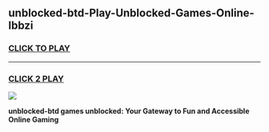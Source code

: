 
## unblocked-btd-Play-Unblocked-Games-Online-lbbzi
<h3>
<a href="https://premium76.site?title=unblocked-btd&ref=25A">CLICK TO PLAY</a></h3>
<hr>

<h3>
<a href="https://premium76.site?title=unblocked-btd&ref=25A">CLICK 2 PLAY</a>
  
</h3>

<a href="https://premium76.site?title=unblocked-btd&ref=25A"><img src="https://clearcache.store/games.png"></a>


**unblocked-btd games unblocked: Your Gateway to Fun and Accessible Online Gaming**
